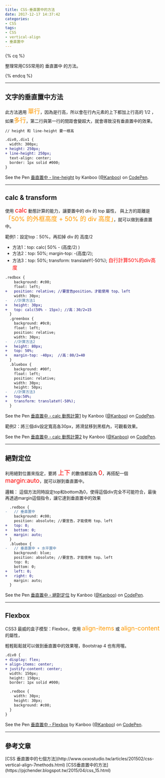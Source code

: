 ```yaml
---
title: CSS-垂直置中的方法
date: 2017-12-17 14:37:42
categories: 
- CSS
tags:
- CSS
- vertical-align
- 垂直置中
---
```


{% cq %}

整理常用CSS常用的 <span id="inline-blue">垂直置中</span> 的方法。

{% endcq %}

<!-- more -->
***

## 文字的垂直置中方法

此方法適用 <font style="color:#f90;font-size:20px;">單行</font>，因為是行高，所以會在行內元素的上下都加上行高的 1/2 ，
如果<font style="color:#f90;font-size:20px;">多行</font>，第二行與第一行的間距會變超大，就會導致沒有垂直置中的效果。

``` diff
// height 和 line-height 要一樣高

.div0,.div1 {
  width: 300px;
+ height: 250px;
+ line-height: 250px;
  text-align: center;
  border: 1px solid #000;
}
```

<p data-height="326" data-theme-id="0" data-slug-hash="BJoMKJ" data-default-tab="result" data-user="Kanboo" data-embed-version="2" data-pen-title="垂直置中 - line-height" class="codepen">See the Pen <a href="https://codepen.io/Kanboo/pen/BJoMKJ/">垂直置中 - line-height</a> by Kanboo (<a href="https://codepen.io/Kanboo">@Kanboo</a>) on <a href="https://codepen.io">CodePen</a>.</p>
<script async src="https://production-assets.codepen.io/assets/embed/ei.js"></script>

***

## calc & transform

使用 <font style="color:red;font-size:20px;">calc</font> 動態計算的能力，讓要置中的 div 的 top 屬性，
與上方的距離是<font style="color:#f90;font-size:20px;">「50% 的外框高度 + 50% 的 div 高度」</font>，就可以做到垂直置中。

範例1：設定top：50%，再扣掉 div 的 高度/2
- 方法1：top: calc( 50% - (高度/2) )
- 方法2：top: 50%; margin-top: -(高度/2);
- 方法3：top: 50%; transform: translateY(-50%);  <font style="color:red;font-size:16px;"><i class="fa fa-thumbs-o-up" aria-hidden="true"></i>自行計算50%的div高度</font>

``` diff
.redbox {
    background: #c00;
    float: left;
+   position: relative; //要宣告position，才能使用 top、left
    width: 30px;
-   //計算方法1
+   height: 30px;
+   top: calc(50% - 15px); //高：30/2=15
  }
  .greenbox {
    background: #0c0;
    float: left;
    position: relative;
    width: 30px;
-   //計算方法2
+   height: 80px;
+   top: 50%;
+   margin-top: -40px;  //高：80/2=40
  }
  .bluebox {
    background: #00f;
    float: left;
    position: relative;
    width: 30px;
    height: 50px;
-   //計算方法3
+   top:50%;
+   transform: translateY(-50%);
  }
```

<p data-height="280" data-theme-id="0" data-slug-hash="ppjYBR" data-default-tab="result" data-user="Kanboo" data-embed-version="2" data-pen-title="垂直置中 - calc 動態計算1" class="codepen">See the Pen <a href="https://codepen.io/Kanboo/pen/ppjYBR/">垂直置中 - calc 動態計算1</a> by Kanboo (<a href="https://codepen.io/Kanboo">@Kanboo</a>) on <a href="https://codepen.io">CodePen</a>.</p>
<script async src="https://production-assets.codepen.io/assets/embed/ei.js"></script>

範例2：將三個div設定寬高各30px，將滑鼠移到黑框內，可觀看效果。

<p data-height="277" data-theme-id="0" data-slug-hash="xpwozp" data-default-tab="result" data-user="Kanboo" data-embed-version="2" data-pen-title="垂直置中 - calc 動態計算2" class="codepen">See the Pen <a href="https://codepen.io/Kanboo/pen/xpwozp/">垂直置中 - calc 動態計算2</a> by Kanboo (<a href="https://codepen.io/Kanboo">@Kanboo</a>) on <a href="https://codepen.io">CodePen</a>.</p>
<script async src="https://production-assets.codepen.io/assets/embed/ei.js"></script>

***

## 絕對定位

利用絕對位置來指定，要將 <font style="color:red;font-size:20px;">上下</font> 的數值都設為 <font style="color:red;font-size:20px;">0</font>，再搭配一個 <font style="color:red;font-size:20px;">margin:auto</font>，就可以辦到垂直置中。

<div class="note info">邏輯：
這個方法同時設定top和bottom為0，使得這個div完全不可能符合，最後再透過margin這個指令，讓它達到垂直置中的效果
</div>

``` diff
  .redbox {
-   // 垂直置中
    background: #c00;
    position: absolute; //要宣告，才能使用 top、left
+   top: 0;
+   bottom: 0;
+   margin: auto;
  }
  .bluebox {
-   // 垂直置中 + 水平置中
    background: blue;
    position: absolute; //要宣告，才能使用 top、left
    top: 0;
    bottom: 0;
+   left: 0;
+   right: 0;
    margin: auto;
  }

```
<p data-height="230" data-theme-id="0" data-slug-hash="baVzBM" data-default-tab="result" data-user="Kanboo" data-embed-version="2" data-pen-title="垂直置中 - 絕對定位" class="codepen">See the Pen <a href="https://codepen.io/Kanboo/pen/baVzBM/">垂直置中 - 絕對定位</a> by Kanboo (<a href="https://codepen.io/Kanboo">@Kanboo</a>) on <a href="https://codepen.io">CodePen</a>.</p>
<script async src="https://production-assets.codepen.io/assets/embed/ei.js"></script>

***

## Flexbox

CSS3 最威的盒子模型：Flexbox，使用 <font style="color:#f90;font-size:20px;">align-items</font> 或 <font style="color:#f90;font-size:20px;">align-content</font> 的屬性，

輕輕鬆鬆就可以做到垂直置中的效果喔，Bootstrap 4 也有用喔。

``` diff
.div0 {
+ display: flex;
+ align-items: center;
+ justify-content: center;
  width: 150px;
  height: 150px;
  border: 1px solid #000;

  .redbox {
    width: 30px;
    height: 30px;
    background: #c00;
  }
}
```

<p data-height="225" data-theme-id="0" data-slug-hash="Zvbger" data-default-tab="result" data-user="Kanboo" data-embed-version="2" data-pen-title="垂直置中 - Flexbox" class="codepen">See the Pen <a href="https://codepen.io/Kanboo/pen/Zvbger/">垂直置中 - Flexbox</a> by Kanboo (<a href="https://codepen.io/Kanboo">@Kanboo</a>) on <a href="https://codepen.io">CodePen</a>.</p>
<script async src="https://production-assets.codepen.io/assets/embed/ei.js"></script>

***
## 參考文章

<div class="note info">[CSS 垂直置中的七個方法](http://www.oxxostudio.tw/articles/201502/css-vertical-align-7methods.html)
[CSS垂直置中的方法](https://pjchender.blogspot.tw/2015/04/css_15.html)
</div>